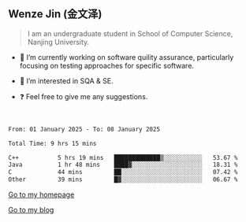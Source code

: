 ## Wenze Jin (金文泽)

> I am an undergraduate student in School of Computer Science, Nanjing University.

- 🔭 I’m currently working on software quility assurance, particularly focusing on testing approaches for specific software.
  
- 🌱 I’m interested in SQA & SE.
  
- ❓ Feel free to give me any suggestions.  

<br>  

<!--START_SECTION:waka-->

```txt
From: 01 January 2025 - To: 08 January 2025

Total Time: 9 hrs 15 mins

C++           5 hrs 19 mins   █████████████▒░░░░░░░░░░░   53.67 %
Java          1 hr 48 mins    ████▓░░░░░░░░░░░░░░░░░░░░   18.31 %
C             44 mins         ██░░░░░░░░░░░░░░░░░░░░░░░   07.42 %
Other         39 mins         █▓░░░░░░░░░░░░░░░░░░░░░░░   06.67 %
```

<!--END_SECTION:waka-->

[Go to my homepage](https://wenzejin.github.io)

[Go to my blog](https://wenzejin.notion.site/Wenze-Jin-s-Blog-1635e9fa7b6d80b3adcedfacc74aa717?pvs=4)
